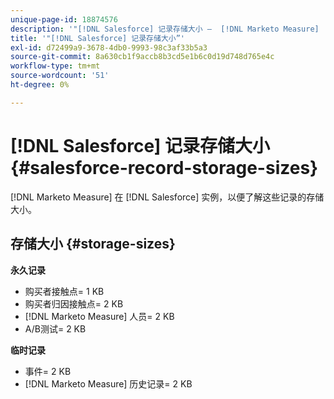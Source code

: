 ```yaml
---
unique-page-id: 18874576
description: '"[!DNL Salesforce] 记录存储大小 —  [!DNL Marketo Measure]  — 产品文档”'
title: '"[!DNL Salesforce] 记录存储大小”'
exl-id: d72499a9-3678-4db0-9993-98c3af33b5a3
source-git-commit: 8a630cb1f9accb8b3cd5e1b6c0d19d748d765e4c
workflow-type: tm+mt
source-wordcount: '51'
ht-degree: 0%

---
```


# [!DNL Salesforce] 记录存储大小 {#salesforce-record-storage-sizes}

[!DNL Marketo Measure] 在 [!DNL Salesforce] 实例，以便了解这些记录的存储大小。

## 存储大小 {#storage-sizes}

**永久记录**

* 购买者接触点= 1 KB
* 购买者归因接触点= 2 KB
* [!DNL Marketo Measure] 人员= 2 KB
* A/B测试= 2 KB

**临时记录**

* 事件= 2 KB
* [!DNL Marketo Measure] 历史记录= 2 KB
